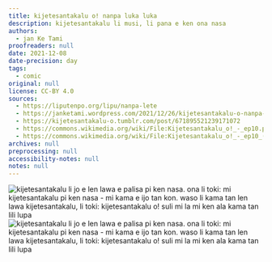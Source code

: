 ```yaml
---
title: kijetesantakalu o! nanpa luka luka
description: kijetesantakalu li musi, li pana e ken ona nasa
authors:
  - jan Ke Tami
proofreaders: null
date: 2021-12-08
date-precision: day
tags:
  - comic
original: null
license: CC-BY 4.0
sources:
  - https://liputenpo.org/lipu/nanpa-lete
  - https://janketami.wordpress.com/2021/12/26/kijetesantakalu-o-nanpa-luka-luka/
  - https://kijetesantakalu-o.tumblr.com/post/671895521239171072
  - https://commons.wikimedia.org/wiki/File:Kijetesantakalu_o!_-_ep10.png
  - https://commons.wikimedia.org/wiki/File:Kijetesantakalu_o!_-_ep10_(sitelen_pona).png
archives: null
preprocessing: null
accessibility-notes: null
notes: null
---
```


![kijetesantakalu li jo e len lawa e palisa pi ken nasa. ona li toki: mi kijetesantakalu pi ken nasa - mi kama e ijo tan kon. waso li kama tan len lawa kijetesantakalu, li toki: kijetesantakalu o! suli mi la mi ken ala kama tan lili lupa](https://upload.wikimedia.org/wikipedia/commons/d/d4/Kijetesantakalu_o%21_-_ep10.png)  
![kijetesantakalu li jo e len lawa e palisa pi ken nasa. ona li toki: mi kijetesantakalu pi ken nasa - mi kama e ijo tan kon. waso li kama tan len lawa kijetesantakalu, li toki: kijetesantakalu o! suli mi la mi ken ala kama tan lili lupa](https://upload.wikimedia.org/wikipedia/commons/5/57/Kijetesantakalu_o%21_-_ep10_%28sitelen_pona%29.png)